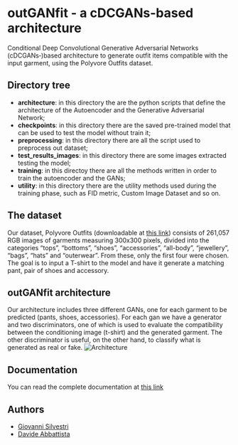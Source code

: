 
# outGANfit - a cDCGANs-based architecture

Conditional Deep Convolutional Generative Adversarial Networks (cDCGANs‐)based architecture to generate outfit items compatible with the input garment, using the Polyvore Outfits dataset. 

## Directory tree

- **architecture**: in this directory the are the python scripts that define the architecture of the Autoencoder and the Generative Adversarial Network;
- **checkpoints**: in this directory there are the saved pre-trained model that can be used to test the model without train it;
- **preprocessing**: in this directory there are all the script used to preprocess out dataset;
- **test_results_images**: in this directory there are some images extracted testing the model;
- **training**: in this directoy there are all the methods written in order to train the autoencoder and the GANs;
- **utility**: in this directory there are the utility methods used during the training phase, such as FID metric, Custom Image Dataset and so on.

## The dataset

Our dataset, Polyvore Outfits (downloadable at [this link](https://drive.google.com/file/d/13-J4fAPZahauaGycw3j_YvbAHO7tOTW5/view)) consists of 261,057 RGB
images of garments measuring 300x300 pixels, divided into the categories “tops”,
“bottoms”, “shoes”, “accessories”, “all-body”, “jewellery”, “bags”, “hats” and
“outerwear”. From these, only the first four were chosen.
The goal is to input a T-shirt to the model and have it generate a matching pant, pair of shoes and accessory.

## outGANfit architecture

Our architecture includes three different GANs, one for each garment to be predicted (pants, shoes, accessories). For each gan we have a generator and two discriminators, one of which is used to evaluate the compatibility between the conditioning image (t-shirt) and the generated garment. The other discriminator is useful, on the other hand, to classify what is generated as real or fake.
![Architecture](https://ibb.co/hRFY9Wr)

## Documentation

You can read the complete documentation at [this link](https://drive.google.com/file/d/1PjbH4C5pEDCSzFhB6YGW-dFH3mL-3fwI/view?usp=sharing)


## Authors

- [Giovanni Silvestri](https://www.github.com/vannisil)
- [Davide Abbattista](https://www.github.com/davide-abbattista)


